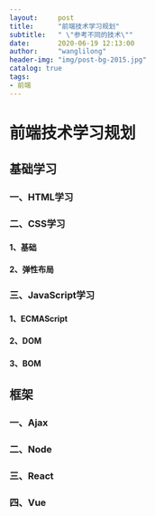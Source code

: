 ```yaml
---
layout:     post
title:      "前端技术学习规划"
subtitle:   " \"参考不同的技术\""
date:       2020-06-19 12:13:00
author:     "wanglilong"
header-img: "img/post-bg-2015.jpg"
catalog: true
tags:
- 前端
---
```


# 前端技术学习规划



## 基础学习

###  一、HTML学习



### 二、CSS学习

#### 1、基础



#### 2、弹性布局



### 三、JavaScript学习

#### 1、ECMAScript



#### 2、DOM



#### 3、BOM



## 框架

### 一、Ajax



### 二、Node



### 三、React



### 四、Vue



